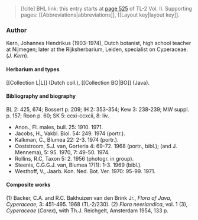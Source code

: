 > [!cite] BHL link: this entry starts at [page 525](https://www.biodiversitylibrary.org/item/103253#page/551/mode/1up) of TL-2 Vol. II.
> Supporting pages: [[Abbreviations|abbreviations]], [[Layout key|layout key]].

### Author

Kern, Johannes Hendrikus (1903-1974), Dutch botanist, high school teacher at Nijmegen; later at the Rijksherbarium, Leiden, specialist on Cyperaceae. (*J. Kern*).

#### Herbarium and types

[[Collection L|L]] (Dutch coll.), [[Collection BO|BO]] (Java).

#### Bibliography and biography

BL 2: 425, 674; Bossert p. 209; IH 2: 353-354; Kew 3: 238-239; MW suppl. p. 157; Roon p. 60; SK 5: ccxi-ccxcii, 8: liv.
- Anon., Fl. males, bull. 25: 1910. 1971.
- Jacobs, H., Vakbl. Biol. 54: 249. 1974 (portr.).
- Kalkman, C., Blumea 22: 2-3. 1974 (portr.).
- Ooststroom, S.J. van, Gorteria 4: 69-72. 1968 (portr., bibl.); (and J. Mennema), 5: 95. 1970, 7: 49-50. 1974.
- Rollins, R.C, Taxon 5: 2. 1956 (photogr. in group).
- Steenis, C.G.G.J. van, Blumea 17(1): 1-3. 1969 (bibl.).
- Westhoff, V., Jaarb. Kon. Ned. Bot. Ver. 1970: 95-99. 1971.

#### Composite works

(1) Backer, C.A. and R.C. Bakhuizen van den Brink Jr., *Flora of Java*, *Cyperaceae*, 3: 451-495. 1968 (TL-2/230).
(2) *Flora neerlandica*, vol. 1 (3), *Cyperaceae* (*Carex*), with Th.J. Reichgelt, Amsterdam 1954, 133 p.


